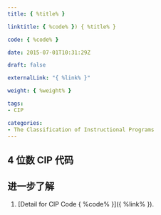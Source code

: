 ```yaml
---
title: { %title% }

linktitle: { %code% }) { %title% }

code: { %code% }

date: 2015-07-01T10:31:29Z

draft: false

externalLink: "{ %link% }"

weight: { %weight% }

tags:
- CIP

categories:
- The Classification of Instructional Programs
---
```


## 4 位数 CIP 代码

## 进一步了解

1. [Detail for CIP Code { %code% }]({ %link% }).